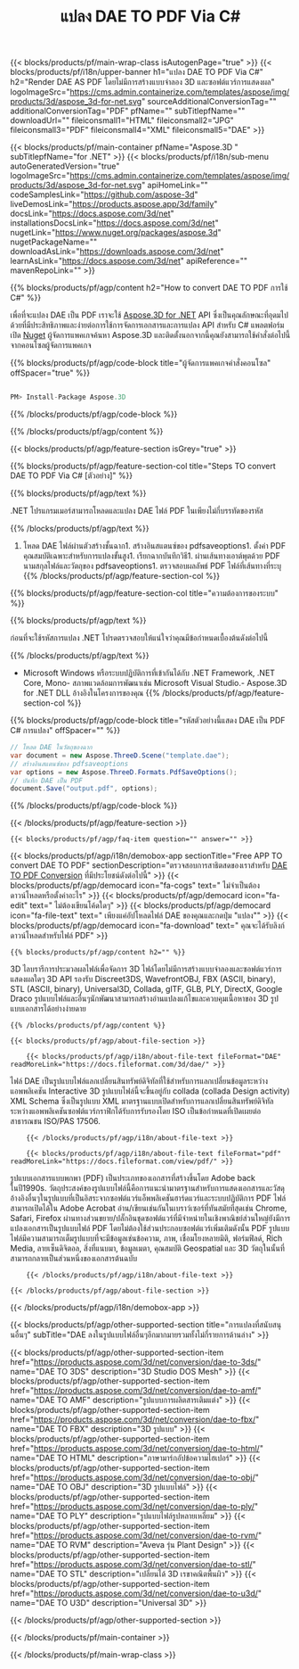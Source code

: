 ﻿---
title: แปลง DAE TO PDF Via C# 
weight: 3310
url: /th/net/conversion/dae-to-pdf/ 
description: ตัวอย่างรหัสสำหรับ DAE ถึง PDF C# การแปลงใช้โค้ดตัวอย่าง API สำหรับไฟล์ batch DAE เป็น PDF การแปลงภายใน VB.NET, ASP .NET หรือแอพพลิเคชันที่ใช้ .NET
---
{{< blocks/products/pf/main-wrap-class isAutogenPage="true" >}}
{{< blocks/products/pf/i18n/upper-banner h1="แปลง DAE TO PDF Via C#" h2="Render DAE AS PDF โดยไม่มีการสร้างแบบจำลอง 3D และซอฟต์แวร์การแสดงผล" logoImageSrc="https://cms.admin.containerize.com/templates/aspose/img/products/3d/aspose_3d-for-net.svg" sourceAdditionalConversionTag="" additionalConversionTag="PDF" pfName="" subTitlepfName="" downloadUrl="" fileiconsmall1="HTML" fileiconsmall2="JPG" fileiconsmall3="PDF" fileiconsmall4="XML" fileiconsmall5="DAE" >}}

{{< blocks/products/pf/main-container pfName="Aspose.3D " subTitlepfName="for .NET" >}}
{{< blocks/products/pf/i18n/sub-menu autoGeneratedVersion="true" logoImageSrc="https://cms.admin.containerize.com/templates/aspose/img/products/3d/aspose_3d-for-net.svg" apiHomeLink="" codeSamplesLink="https://github.com/aspose-3d" liveDemosLink="https://products.aspose.app/3d/family" docsLink="https://docs.aspose.com/3d/net" installationsDocsLink="https://docs.aspose.com/3d/net" nugetLink="https://www.nuget.org/packages/aspose.3d" nugetPackageName="" downloadAsLink="https://downloads.aspose.com/3d/net" learnAsLink="https://docs.aspose.com/3d/net" apiReference="" mavenRepoLink="" >}}

{{% blocks/products/pf/agp/content h2="How to convert DAE TO PDF การใช้ C#" %}}

 เพื่อที่จะแปลง DAE เป็น PDF เราจะใช้
 [Aspose.3D for .NET](https://products.aspose.com/3d/net) 
 API ซึ่งเป็นคุณลักษณะที่อุดมไปด้วยที่มีประสิทธิภาพและง่ายต่อการใช้การจัดการเอกสารและการแปลง API สำหรับ C# แพลตฟอร์มเปิด
 [Nuget](https://www.nuget.org/packages/aspose.3d) 
 ผู้จัดการแพคเกจค้นหา
 Aspose.3D 
 และติดตั้งนอกจากนี้คุณยังสามารถใช้คำสั่งต่อไปนี้จากคอนโซลผู้จัดการแพคเกจ

{{% blocks/products/pf/agp/code-block title="ผู้จัดการแพคเกจคำสั่งคอนโซล" offSpacer="true" %}}

```cs

PM> Install-Package Aspose.3D


```

{{% /blocks/products/pf/agp/code-block %}}

{{% /blocks/products/pf/agp/content %}}

{{< blocks/products/pf/agp/feature-section isGrey="true" >}}

{{% blocks/products/pf/agp/feature-section-col title="Steps TO convert DAE TO PDF Via C# [ตัวอย่าง]" %}}

{{% blocks/products/pf/agp/text %}}

 .NET โปรแกรมเมอร์สามารถโหลดและแปลง DAE ไฟล์ PDF ในเพียงไม่กี่บรรทัดของรหัส

{{% /blocks/products/pf/agp/text %}}

1. โหลด DAE ไฟล์ผ่านตัวสร้างชั้นฉาก1. สร้างอินสแตนซ์ของ pdfsaveoptions1. ตั้งค่า PDF คุณสมบัติเฉพาะสำหรับการแปลงขั้นสูง1. เรียกฉากบันทึกวิธี1. ผ่านเส้นทางเอาต์พุตด้วย PDF นามสกุลไฟล์และวัตถุของ pdfsaveoptions1. ตรวจสอบผลลัพธ์ PDF ไฟล์ที่เส้นทางที่ระบุ
{{% /blocks/products/pf/agp/feature-section-col %}}

{{% blocks/products/pf/agp/feature-section-col title="ความต้องการของระบบ" %}}

{{% blocks/products/pf/agp/text %}}

 ก่อนที่จะใช้รหัสการแปลง .NET โปรดตรวจสอบให้แน่ใจว่าคุณมีข้อกำหนดเบื้องต้นดังต่อไปนี้

{{% /blocks/products/pf/agp/text %}}

- Microsoft Windows หรือระบบปฏิบัติการที่เข้ากันได้กับ .NET Framework, .NET Core, Mono- สภาพแวดล้อมการพัฒนาเช่น Microsoft Visual Studio.- Aspose.3D for .NET DLL อ้างอิงในโครงการของคุณ
{{% /blocks/products/pf/agp/feature-section-col %}}

{{% blocks/products/pf/agp/code-block title="รหัสตัวอย่างนี้แสดง DAE เป็น PDF C# การแปลง" offSpacer="" %}}

```cs
// โหลด DAE ในวัตถุของฉาก 
var document = new Aspose.ThreeD.Scene("template.dae");
// สร้างอินสแตนซ์ของ pdfsaveoptions 
var options = new Aspose.ThreeD.Formats.PdfSaveOptions();
// บันทึก DAE เป็น PDF 
document.Save("output.pdf", options); 


```

{{% /blocks/products/pf/agp/code-block %}}

{{< /blocks/products/pf/agp/feature-section >}}

    {{< blocks/products/pf/agp/faq-item question="" answer="" >}}
 

<!-- aboutfile Starts -->

{{< blocks/products/pf/agp/i18n/demobox-app sectionTitle="Free APP TO convert DAE TO PDF" sectionDescription="ตรวจสอบการสาธิตสดของเราสำหรับ [DAE TO PDF Conversion](https://products.aspose.app/3d/conversion/dae-to-pdf) ที่มีประโยชน์ดังต่อไปนี้" >}}
        {{< blocks/products/pf/agp/democard icon="fa-cogs" text=" ไม่จำเป็นต้องดาวน์โหลดหรือตั้งค่าอะไร" >}}
        {{< blocks/products/pf/agp/democard icon="fa-edit" text=" ไม่ต้องเขียนโค้ดใดๆ" >}}
        {{< blocks/products/pf/agp/democard icon="fa-file-text" text=" เพียงแค่อัปโหลดไฟล์ DAE ของคุณและกดปุ่ม \"แปลง\"" >}}
        {{< blocks/products/pf/agp/democard icon="fa-download" text=" คุณจะได้รับลิงก์ดาวน์โหลดสำหรับไฟล์ PDF" >}}

    {{% blocks/products/pf/agp/content h2="" %}}

 3D ไลบรารีการประมวลผลไฟล์เพื่อจัดการ 3D ไฟล์โดยไม่มีการสร้างแบบจำลองและซอฟต์แวร์การแสดงผลใดๆ 3D API รองรับ Discreet3DS, WavefrontOBJ, FBX (ASCII, binary), STL (ASCII, binary), Universal3D, Collada, glTF, GLB, PLY, DirectX, Google Draco รูปแบบไฟล์และอื่นๆนักพัฒนาสามารถสร้างอ่านแปลงแก้ไขและควบคุมเนื้อหาของ 3D รูปแบบเอกสารได้อย่างง่ายดาย



    {{% /blocks/products/pf/agp/content %}}

    {{< blocks/products/pf/agp/about-file-section >}}

        {{< blocks/products/pf/agp/i18n/about-file-text fileFormat="DAE" readMoreLink="https://docs.fileformat.com/3d/dae/" >}}
ไฟล์ DAE เป็นรูปแบบไฟล์แลกเปลี่ยนสินทรัพย์ดิจิทัลที่ใช้สำหรับการแลกเปลี่ยนข้อมูลระหว่างแอพพลิเคชัน Interactive 3D รูปแบบไฟล์นี้จะขึ้นอยู่กับ collada (collada Design activity) XML Schema ซึ่งเป็นรูปแบบ XML มาตรฐานแบบเปิดสำหรับการแลกเปลี่ยนสินทรัพย์ดิจิทัลระหว่างแอพพลิเคชันซอฟต์แวร์กราฟิกได้รับการรับรองโดย ISO เป็นข้อกำหนดที่เปิดเผยต่อสาธารณชน ISO/PAS 17506.

        {{< /blocks/products/pf/agp/i18n/about-file-text >}}

        {{< blocks/products/pf/agp/i18n/about-file-text fileFormat="pdf" readMoreLink="https://docs.fileformat.com/view/pdf/" >}}
รูปแบบเอกสารแบบพกพา (PDF) เป็นประเภทของเอกสารที่สร้างขึ้นโดย Adobe back ในปี1990s. วัตถุประสงค์ของรูปแบบไฟล์นี้คือการแนะนำมาตรฐานสำหรับการแสดงเอกสารและวัสดุอ้างอิงอื่นๆในรูปแบบที่เป็นอิสระจากซอฟต์แวร์แอ็พพลิเคชันฮาร์ดแวร์และระบบปฏิบัติการ PDF ไฟล์สามารถเปิดได้ใน Adobe Acrobat อ่าน/เขียนเช่นกันในเบราว์เซอร์ที่ทันสมัยที่สุดเช่น Chrome, Safari, Firefox ผ่านทางส่วนขยาย/ปลั๊กอินชุดซอฟต์แวร์ที่มีจำหน่ายในเชิงพาณิชย์ส่วนใหญ่ยังมีการแปลงเอกสารเป็นรูปแบบไฟล์ PDF โดยไม่ต้องใช้ส่วนประกอบซอฟต์แวร์เพิ่มเติมดังนั้น PDF รูปแบบไฟล์มีความสามารถเต็มรูปแบบที่จะมีข้อมูลเช่นข้อความ, ภาพ, เชื่อมโยงหลายมิติ, ฟอร์มฟิลด์, Rich Media, ลายเซ็นดิจิตอล, สิ่งที่แนบมา, ข้อมูลเมตา, คุณสมบัติ Geospatial และ 3D วัตถุในนั้นที่สามารถกลายเป็นส่วนหนึ่งของเอกสารต้นฉบับ

        {{< /blocks/products/pf/agp/i18n/about-file-text >}}

    {{< /blocks/products/pf/agp/about-file-section >}}

{{< /blocks/products/pf/agp/i18n/demobox-app >}}

<!-- aboutfile Ends -->

{{< blocks/products/pf/agp/other-supported-section title="การแปลงที่สนับสนุนอื่นๆ" subTitle="DAE ลงในรูปแบบไฟล์อื่นๆอีกมากมายรวมทั้งไม่กี่รายการด้านล่าง" >}}

{{< blocks/products/pf/agp/other-supported-section-item href="https://products.aspose.com/3d/net/conversion/dae-to-3ds/" name="DAE TO 3DS" description="3D Studio DOS Mesh" >}}
{{< blocks/products/pf/agp/other-supported-section-item href="https://products.aspose.com/3d/net/conversion/dae-to-amf/" name="DAE TO AMF" description="รูปแบบการผลิตสารเติมแต่ง" >}}
{{< blocks/products/pf/agp/other-supported-section-item href="https://products.aspose.com/3d/net/conversion/dae-to-fbx/" name="DAE TO FBX" description="3D รูปแบบ" >}}
{{< blocks/products/pf/agp/other-supported-section-item href="https://products.aspose.com/3d/net/conversion/dae-to-html/" name="DAE TO HTML" description="ภาษามาร์กอัปข้อความไฮเปอร์" >}}
{{< blocks/products/pf/agp/other-supported-section-item href="https://products.aspose.com/3d/net/conversion/dae-to-obj/" name="DAE TO OBJ" description="3D รูปแบบไฟล์" >}}
{{< blocks/products/pf/agp/other-supported-section-item href="https://products.aspose.com/3d/net/conversion/dae-to-ply/" name="DAE TO PLY" description="รูปแบบไฟล์รูปหลายเหลี่ยม" >}}
{{< blocks/products/pf/agp/other-supported-section-item href="https://products.aspose.com/3d/net/conversion/dae-to-rvm/" name="DAE TO RVM" description="Aveva รุ่น Plant Design" >}}
{{< blocks/products/pf/agp/other-supported-section-item href="https://products.aspose.com/3d/net/conversion/dae-to-stl/" name="DAE TO STL" description="เปลี่ยนได้ 3D เรขาคณิตพื้นผิว" >}}
{{< blocks/products/pf/agp/other-supported-section-item href="https://products.aspose.com/3d/net/conversion/dae-to-u3d/" name="DAE TO U3D" description="Universal 3D" >}}

{{< /blocks/products/pf/agp/other-supported-section >}}

{{< /blocks/products/pf/main-container >}}
    
{{< /blocks/products/pf/main-wrap-class >}}